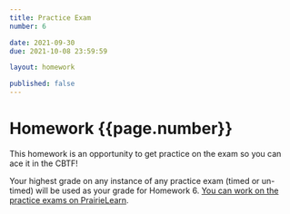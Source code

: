```yaml
---
title: Practice Exam
number: 6

date: 2021-09-30
due: 2021-10-08 23:59:59

layout: homework

published: false
---
```


# Homework {{page.number}}

This homework is an opportunity to get practice on the exam so you can ace it in the CBTF! 

Your highest grade on any instance of any practice exam (timed or un-timed) will be used as your grade for Homework 6. [You can work on the practice exams on PrairieLearn](https://www.prairielearn.org/pl/course_instance/128837/).